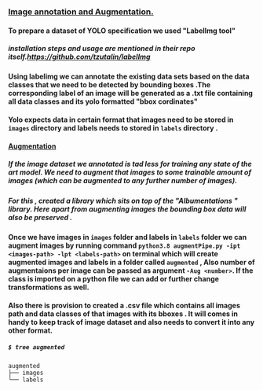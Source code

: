 ### <ins> Image annotation and Augmentation. </ins>

#### To prepare a dataset of YOLO specification we used "LabelImg tool" 
##### installation steps and usage are mentioned in their repo itself.https://github.com/tzutalin/labelImg

#### Using labelimg we can annotate the existing data sets based on the data classes that we need to be detected by bounding boxes .The corresponding label of an image will be generated as a .txt file containing all data classes and its yolo formatted "bbox cordinates"
#### Yolo expects data in certain format that images need to be stored in `images` directory and labels needs to stored in `labels` directory .

#### <ins> Augmentation </ins>

##### If the image dataset we annotated is tad less for training any state of the art model. We need to augment that images to some trainable amount of images (which can be augmented to any further number of images).

#####     For this , created a library which sits on top of the "Albumentations " library. Here apart from augmenting images the bounding box data will also be preserved . 

#### Once we have images in `images` folder and labels in `labels` folder we can augment images by     running command `python3.8 augmentPipe.py -ipt <images-path> -lpt <labels-path>` on terminal which will create augmented images and labels in a folder called `augmented` , Also number of augmentaions per image can be passed as argument `-Aug <number>`. If the class is imported on a python file we can add or further change transformations as well.

#### Also there is provision to created a .csv file which contains all images path and data classes of that images with its bboxes . It will comes in handy to keep track of image dataset and also needs to convert it into any other format.

##### ```$ tree augmented```
```
augmented
├── images
└── labels
```


